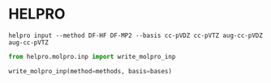 # HELPRO

```
helpro input --method DF-HF DF-MP2 --basis cc-pVDZ cc-pVTZ aug-cc-pVDZ aug-cc-pVTZ
```

```python
from helpro.molpro.inp import write_molpro_inp

write_molpro_inp(method=methods, basis=bases)
```
